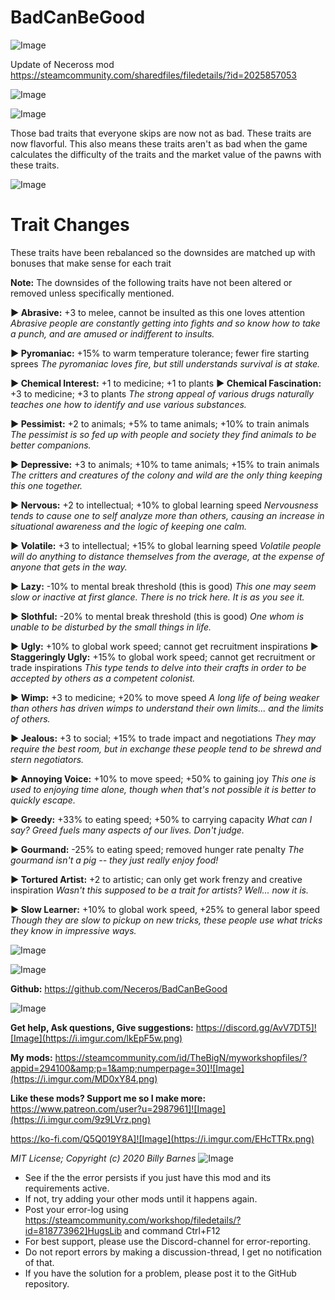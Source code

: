 # BadCanBeGood

![Image](https://i.imgur.com/buuPQel.png)

Update of Neceross mod
https://steamcommunity.com/sharedfiles/filedetails/?id=2025857053

![Image](https://i.imgur.com/pufA0kM.png)

	
![Image](https://i.imgur.com/Z4GOv8H.png)

Those bad traits that everyone skips are now not as bad. These traits are now flavorful. This also means these traits aren't as bad when the game calculates the difficulty of the traits and the market value of the pawns with these traits.


![Image](https://i.imgur.com/g69KRUw.png)


# Trait Changes

These traits have been rebalanced so the downsides are matched up with bonuses that make sense for each trait

**Note:** The downsides of the following traits have not been altered or removed unless specifically mentioned.

**▶ Abrasive:** +3 to melee, cannot be insulted as this one loves attention
*Abrasive people are constantly getting into fights and so know how to take a punch, and are amused or indifferent to insults.*

**▶ Pyromaniac:** +15% to warm temperature tolerance; fewer fire starting sprees
*The pyromaniac loves fire, but still understands survival is at stake.*

**▶ Chemical Interest:** +1 to medicine; +1 to plants
**▶ Chemical Fascination:** +3 to medicine; +3 to plants
*The strong appeal of various drugs naturally teaches one how to identify and use various substances.*

**▶ Pessimist:** +2 to animals; +5% to tame animals; +10% to train animals
*The pessimist is so fed up with people and society they find animals to be better companions.*

**▶ Depressive:** +3 to animals; +10% to tame animals; +15% to train animals
*The critters and creatures of the colony and wild are the only thing keeping this one together.*

**▶ Nervous:** +2 to intellectual; +10% to global learning speed
*Nervousness tends to cause one to self analyze more than others, causing an increase in situational awareness and the logic of keeping one calm.*

**▶ Volatile:** +3 to intellectual; +15% to global learning speed
*Volatile people will do anything to distance themselves from the average, at the expense of anyone that gets in the way.*

**▶ Lazy:** -10% to mental break threshold (this is good)
*This one may seem slow or inactive at first glance. There is no trick here. It is as you see it.*

**▶ Slothful:** -20% to mental break threshold (this is good)
*One whom is unable to be disturbed by the small things in life.*

**▶ Ugly:** +10% to global work speed; cannot get recruitment inspirations
**▶ Staggeringly Ugly:** +15% to global work speed; cannot get recruitment or trade inspirations
*This type tends to delve into their crafts in order to be accepted by others as a competent colonist.*

**▶ Wimp:** +3 to medicine; +20% to move speed
*A long life of being weaker than others has driven wimps to understand their own limits... and the limits of others.*

**▶ Jealous:** +3 to social; +15% to trade impact and negotiations
*They may require the best room, but in exchange these people tend to be shrewd and stern negotiators.*

**▶ Annoying Voice:** +10% to move speed; +50% to gaining joy
*This one is used to enjoying time alone, though when that's not possible it is better to quickly escape.*

**▶ Greedy:** +33% to eating speed; +50% to carrying capacity
*What can I say? Greed fuels many aspects of our lives. Don't judge.*

**▶ Gourmand:** -25% to eating speed; removed hunger rate penalty
*The gourmand isn't a pig -- they just really enjoy food!*

**▶ Tortured Artist:** +2 to artistic; can only get work frenzy and creative inspiration
*Wasn't this supposed to be a trait for artists? Well... now it is.*

**▶ Slow Learner:** +10% to global work speed, +25% to general labor speed
*Though they are slow to pickup on new tricks, these people use what tricks they know in impressive ways.*


![Image](https://i.imgur.com/2Zpv4mk.png)


![Image](https://i.imgur.com/NpuFU7v.png)


**Github:** https://github.com/Neceros/BadCanBeGood

![Image](https://i.imgur.com/s3KRLlu.gif)


**Get help, Ask questions, Give suggestions:**
https://discord.gg/AvV7DT5]![Image](https://i.imgur.com/lkEpF5w.png)


**My mods:**
https://steamcommunity.com/id/TheBigN/myworkshopfiles/?appid=294100&amp;p=1&amp;numperpage=30]![Image](https://i.imgur.com/MD0xY84.png)


**Like these mods? Support me so I make more:**
https://www.patreon.com/user?u=2987961]![Image](https://i.imgur.com/9z9LVrz.png)

https://ko-fi.com/Q5Q019Y8A]![Image](https://i.imgur.com/EHcTTRx.png)


*MIT License; Copyright (c) 2020 Billy Barnes*
![Image](https://i.imgur.com/PwoNOj4.png)



-  See if the the error persists if you just have this mod and its requirements active.
-  If not, try adding your other mods until it happens again.
-  Post your error-log using https://steamcommunity.com/workshop/filedetails/?id=818773962]HugsLib and command Ctrl+F12
-  For best support, please use the Discord-channel for error-reporting.
-  Do not report errors by making a discussion-thread, I get no notification of that.
-  If you have the solution for a problem, please post it to the GitHub repository.


